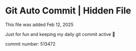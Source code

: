 # Git Auto Commit | Hidden File

This file was added Feb 12, 2025

Just for fun and keeping my daily git commit active 🤪

commit number: 513472
